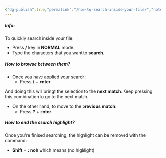 ```yaml
---
{"dg-publish":true,"permalink":"/how-to-search-inside-your-file/","noteIcon":""}
---
```


##### Info:
To quickly search inside your file:
- Press **/** key in **NORMAL** mode.
- Type the characters that you want to **search**.

##### How to browse between them?
- Once you have applied your search:
	- Press **/** + **enter** 

And doing this will bringt the selection to the **next match**. Keep pressing this combination to go to the next match.

- On the other hand, to move to the **previous match**:
	- Press **?** + **enter**

##### How to end the search highlight?
Once you're finised searching, the highlight can be removed with the command:
- **Shift** + **: noh** which means (no highlight)